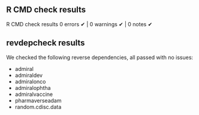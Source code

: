 
## R CMD check results

R CMD check results
0 errors ✔ | 0 warnings ✔ | 0 notes ✔

## revdepcheck results

We checked the following reverse dependencies, all passed with no issues:

- admiral
- admiraldev
- admiralonco
- admiralophtha
- admiralvaccine
- pharmaverseadam
- random.cdisc.data

